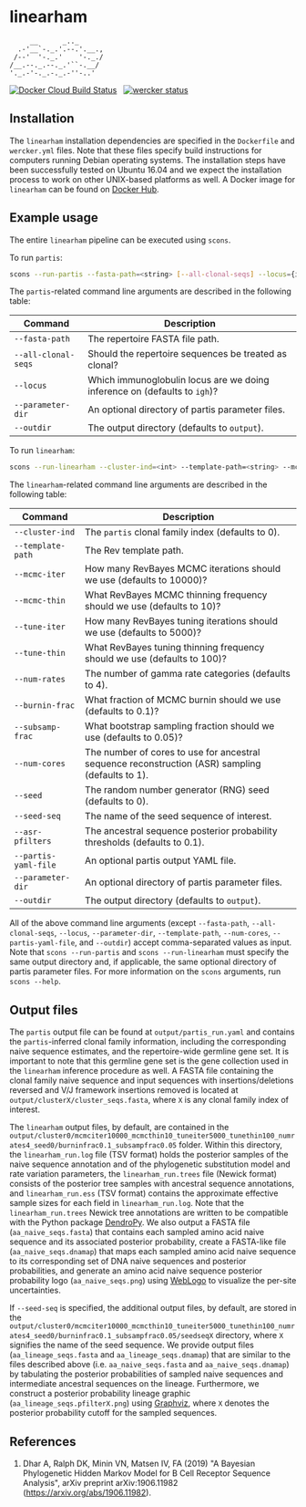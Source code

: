 # linearham

```
     __      _.._
  .-'__`-._.'.--.'.__.,
 /--'  '-._.'    '-._./
/__.--._.--._.'``-.__/
'._.-'-._.-._.-''-..'
```

[![Docker Cloud Build Status](https://img.shields.io/docker/cloud/build/matsengrp/linearham.svg)](https://cloud.docker.com/u/matsengrp/repository/docker/matsengrp/linearham/general) &nbsp;
[![wercker status](https://app.wercker.com/status/284280f33f13e936de0d544a332121af/s/master "wercker status")](https://app.wercker.com/project/byKey/284280f33f13e936de0d544a332121af)

## Installation

The `linearham` installation dependencies are specified in the `Dockerfile` and `wercker.yml` files.
Note that these files specify build instructions for computers running Debian operating systems.
The installation steps have been successfully tested on Ubuntu 16.04 and we expect the installation process to work on other UNIX-based platforms as well.
A Docker image for `linearham` can be found on [Docker Hub](https://hub.docker.com/r/matsengrp/linearham).

## Example usage

The entire `linearham` pipeline can be executed using `scons`.

To run `partis`:
```bash
scons --run-partis --fasta-path=<string> [--all-clonal-seqs] --locus={igh|igk|igl} --parameter-dir=<string> --outdir=<string>
```
The `partis`-related command line arguments are described in the following table:

| Command | Description |
| ---     | ---         |
| `--fasta-path` | The repertoire FASTA file path. |
| `--all-clonal-seqs` | Should the repertoire sequences be treated as clonal? |
| `--locus` | Which immunoglobulin locus are we doing inference on (defaults to `igh`)? |
| `--parameter-dir` | An optional directory of partis parameter files. |
| `--outdir` | The output directory (defaults to `output`). |

To run `linearham`:
```bash
scons --run-linearham --cluster-ind=<int> --template-path=<string> --mcmc-iter=<int> --mcmc-thin=<int> --tune-iter=<int> --tune-thin=<int> --num-rates=<int> --burnin-frac=<double> --subsamp-frac=<double> --num-cores=<int> --seed=<int> --seed-seq=<string> --asr-pfilters=<double> --partis-yaml-file=<string> --parameter-dir=<string> --outdir=<string>
```
The `linearham`-related command line arguments are described in the following table:

| Command | Description |
| ---     | ---         |
| `--cluster-ind` | The `partis` clonal family index (defaults to 0). |
| `--template-path` | The Rev template path. |
| `--mcmc-iter` | How many RevBayes MCMC iterations should we use (defaults to 10000)? |
| `--mcmc-thin` | What RevBayes MCMC thinning frequency should we use (defaults to 10)? |
| `--tune-iter` | How many RevBayes tuning iterations should we use (defaults to 5000)? |
| `--tune-thin` | What RevBayes tuning thinning frequency should we use (defaults to 100)? |
| `--num-rates` | The number of gamma rate categories (defaults to 4). |
| `--burnin-frac` | What fraction of MCMC burnin should we use (defaults to 0.1)? |
| `--subsamp-frac` | What bootstrap sampling fraction should we use (defaults to 0.05)? |
| `--num-cores` | The number of cores to use for ancestral sequence reconstruction (ASR) sampling (defaults to 1). |
| `--seed` | The random number generator (RNG) seed (defaults to 0). |
| `--seed-seq` | The name of the seed sequence of interest. |
| `--asr-pfilters` | The ancestral sequence posterior probability thresholds (defaults to 0.1). |
| `--partis-yaml-file` | An optional partis output YAML file. |
| `--parameter-dir` | An optional directory of partis parameter files. |
| `--outdir` | The output directory (defaults to `output`). |

All of the above command line arguments (except `--fasta-path`, `--all-clonal-seqs`, `--locus`, `--parameter-dir`, `--template-path`, `--num-cores`, `--partis-yaml-file`, and `--outdir`) accept comma-separated values as input.
Note that `scons --run-partis` and `scons --run-linearham` must specify the same output directory and, if applicable, the same optional directory of partis parameter files.
For more information on the `scons` arguments, run `scons --help`.

## Output files

The `partis` output file can be found at `output/partis_run.yaml` and contains the `partis`-inferred clonal family information, including the corresponding naive sequence estimates, and the repertoire-wide germline gene set.
It is important to note that this germline gene set is the gene collection used in the `linearham` inference procedure as well.
A FASTA file containing the clonal family naive sequence and input sequences with insertions/deletions reversed and V/J framework insertions removed is located at `output/clusterX/cluster_seqs.fasta`, where `X` is any clonal family index of interest.

The `linearham` output files, by default, are contained in the `output/cluster0/mcmciter10000_mcmcthin10_tuneiter5000_tunethin100_numrates4_seed0/burninfrac0.1_subsampfrac0.05` folder.
Within this directory, the `linearham_run.log` file (TSV format) holds the posterior samples of the naive sequence annotation and of the phylogenetic substitution model and rate variation parameters, the `linearham_run.trees` file (Newick format) consists of the posterior tree samples with ancestral sequence annotations, and `linearham_run.ess` (TSV format) contains the approximate effective sample sizes for each field in `linearham_run.log`.
Note that the `linearham_run.trees` Newick tree annotations are written to be compatible with the Python package [DendroPy](https://dendropy.org/).
We also output a FASTA file (`aa_naive_seqs.fasta`) that contains each sampled amino acid naive sequence and its associated posterior probability, create a FASTA-like file (`aa_naive_seqs.dnamap`) that maps each sampled amino acid naive sequence to its corresponding set of DNA naive sequences and posterior probabilities, and generate an amino acid naive sequence posterior probability logo (`aa_naive_seqs.png`) using [WebLogo](http://weblogo.threeplusone.com/) to visualize the per-site uncertainties.

If `--seed-seq` is specified, the additional output files, by default, are stored in the `output/cluster0/mcmciter10000_mcmcthin10_tuneiter5000_tunethin100_numrates4_seed0/burninfrac0.1_subsampfrac0.05/seedseqX` directory, where `X` signifies the name of the seed sequence.
We provide output files (`aa_lineage_seqs.fasta` and `aa_lineage_seqs.dnamap`) that are similar to the files described above (i.e. `aa_naive_seqs.fasta` and `aa_naive_seqs.dnamap`) by tabulating the posterior probabilities of sampled naive sequences and intermediate ancestral sequences on the lineage.
Furthermore, we construct a posterior probability lineage graphic (`aa_lineage_seqs.pfilterX.png`) using [Graphviz](https://www.graphviz.org/), where `X` denotes the posterior probability cutoff for the sampled sequences.

## References

1. Dhar A, Ralph DK, Minin VN, Matsen IV, FA (2019) "A Bayesian Phylogenetic Hidden Markov Model for B Cell Receptor Sequence Analysis", arXiv preprint arXiv:1906.11982 (https://arxiv.org/abs/1906.11982).
